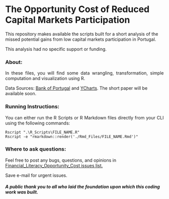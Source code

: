 # The Opportunity Cost of Reduced Capital Markets Participation
This repository makes available the scripts built for a short analysis of the missed potential gains from low capital markets participation in Portugal. 

This analysis had no specific support or funding. 

### About:
<p align="justify">In these files, you will find some data wrangling, transformation, simple computation and visualization using R.

Data Sources: [Bank of Portugal](https://bpstat.bportugal.pt/conteudos/quadros/655) and [YCharts](https://ycharts.com/indices/%5EMSWNTRL).
The short paper will be available soon. </p> 

### Running Instructions:
<p align="justify">You can either run the R Scripts or R Markdown files directly from your CLI using the following commands:</p>

```
Rscript ".\R_Scripts\FILE_NAME.R"
Rscript -e "rmarkdown::render('./Rmd_Files/FILE_NAME.Rmd')"
``` 

### Where to ask questions:
Feel free to post any bugs, questions, and opinions in [Financial_Literacy_Opportunity_Cost issues list.](https://github.com/JPRRamalho/Financial_Literacy_Opportunity_Cost/issues) 
<p align="justify">Save e-mail for urgent issues.</p>


##### A public thank you to all who laid the foundation upon which this coding work was built.
